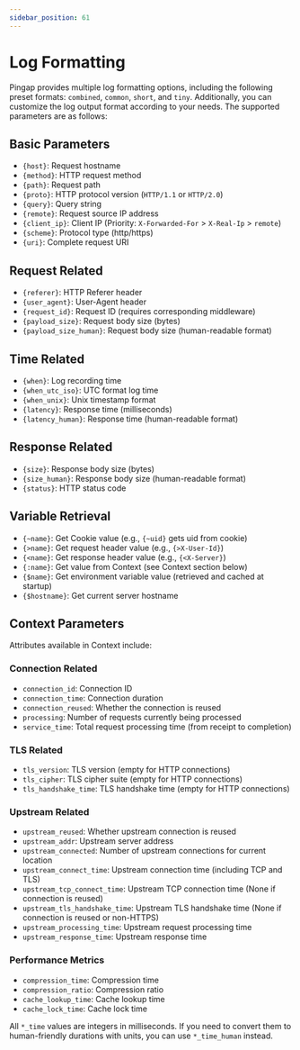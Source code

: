 ```yaml
---
sidebar_position: 61
---
```


# Log Formatting

Pingap provides multiple log formatting options, including the following preset formats: `combined`, `common`, `short`, and `tiny`. Additionally, you can customize the log output format according to your needs. The supported parameters are as follows:

## Basic Parameters
- `{host}`: Request hostname
- `{method}`: HTTP request method
- `{path}`: Request path
- `{proto}`: HTTP protocol version (`HTTP/1.1` or `HTTP/2.0`)
- `{query}`: Query string
- `{remote}`: Request source IP address
- `{client_ip}`: Client IP (Priority: `X-Forwarded-For` > `X-Real-Ip` > `remote`)
- `{scheme}`: Protocol type (http/https)
- `{uri}`: Complete request URI

## Request Related
- `{referer}`: HTTP Referer header
- `{user_agent}`: User-Agent header
- `{request_id}`: Request ID (requires corresponding middleware)
- `{payload_size}`: Request body size (bytes)
- `{payload_size_human}`: Request body size (human-readable format)

## Time Related
- `{when}`: Log recording time
- `{when_utc_iso}`: UTC format log time
- `{when_unix}`: Unix timestamp format
- `{latency}`: Response time (milliseconds)
- `{latency_human}`: Response time (human-readable format)

## Response Related
- `{size}`: Response body size (bytes)
- `{size_human}`: Response body size (human-readable format)
- `{status}`: HTTP status code

## Variable Retrieval
- `{~name}`: Get Cookie value (e.g., `{~uid}` gets uid from cookie)
- `{>name}`: Get request header value (e.g., `{>X-User-Id}`)
- `{<name}`: Get response header value (e.g., `{<X-Server}`)
- `{:name}`: Get value from Context (see Context section below)
- `{$name}`: Get environment variable value (retrieved and cached at startup)
- `{$hostname}`: Get current server hostname

## Context Parameters
Attributes available in Context include:

### Connection Related
- `connection_id`: Connection ID
- `connection_time`: Connection duration
- `connection_reused`: Whether the connection is reused
- `processing`: Number of requests currently being processed
- `service_time`: Total request processing time (from receipt to completion)

### TLS Related
- `tls_version`: TLS version (empty for HTTP connections)
- `tls_cipher`: TLS cipher suite (empty for HTTP connections)
- `tls_handshake_time`: TLS handshake time (empty for HTTP connections)

### Upstream Related
- `upstream_reused`: Whether upstream connection is reused
- `upstream_addr`: Upstream server address
- `upstream_connected`: Number of upstream connections for current location
- `upstream_connect_time`: Upstream connection time (including TCP and TLS)
- `upstream_tcp_connect_time`: Upstream TCP connection time (None if connection is reused)
- `upstream_tls_handshake_time`: Upstream TLS handshake time (None if connection is reused or non-HTTPS)
- `upstream_processing_time`: Upstream request processing time
- `upstream_response_time`: Upstream response time

### Performance Metrics
- `compression_time`: Compression time
- `compression_ratio`: Compression ratio
- `cache_lookup_time`: Cache lookup time
- `cache_lock_time`: Cache lock time

All `*_time` values are integers in milliseconds. If you need to convert them to human-friendly durations with units, you can use `*_time_human` instead.
